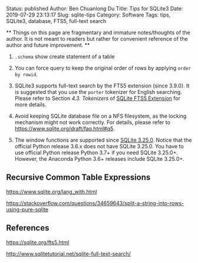 Status: published
Author: Ben Chuanlong Du
Title: Tips for SQLite3
Date: 2019-07-29 23:13:17
Slug: sqlite-tips
Category: Software
Tags: tips, SQLite3, database, FTS5, full-text search

**
Things on this page are fragmentary and immature notes/thoughts of the author.
It is not meant to readers but rather for convenient reference of the author and future improvement.
**

1. `.schema` show create statement of a table

2. You can force query to keep the original order of rows 
    by applying `order by rowid`.

3. SQLite3 supports full-text search by the FTS5 extension (since 3.9.0).
  It is suggested that you use the `porter` tokenizer for English searching.
  Please refer to Section *4.3. Tokenizers* of [SQLite FTS5 Extension](https://sqlite.org/fts5.html) for more details.

4. Avoid keeping SQLite database file on a NFS filesystem, 
  as the locking mechanism might not work correctly.
  For details, 
  please refer to https://www.sqlite.org/draft/faq.html#q5.

5. The window functions are supported since 
  [SQLite 3.25.0](https://www.sqlite.org/releaselog/3_25_0.html).
  Notice that the official Python release 3.6.x does not have SQLite 3.25.0.
  You have to use official Python release Python 3.7+ if you need SQLite 3.25.0+.
  However, the Anaconda Python 3.6+ releases include SQLite 3.25.0+.

## Recursive Common Table Expressions

https://www.sqlite.org/lang_with.html

https://stackoverflow.com/questions/34659643/split-a-string-into-rows-using-pure-sqlite

## References

https://sqlite.org/fts5.html

http://www.sqlitetutorial.net/sqlite-full-text-search/


